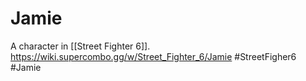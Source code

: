 # Jamie
A character in [[Street Fighter 6]].
https://wiki.supercombo.gg/w/Street_Fighter_6/Jamie
#StreetFigher6 #Jamie

